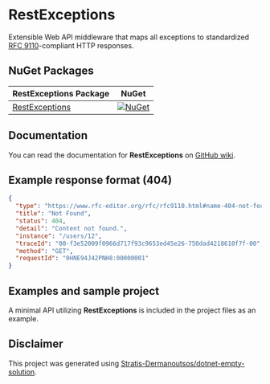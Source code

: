 # RestExceptions

Extensible Web API middleware that maps all exceptions to standardized [RFC 9110](https://www.rfc-editor.org/rfc/rfc9110.html)-compliant HTTP responses.

## NuGet Packages

| RestExceptions Package                                          | NuGet                                                                                                                   |
|-----------------------------------------------------------------|-------------------------------------------------------------------------------------------------------------------------|
| [RestExceptions](https://www.nuget.org/packages/RestExceptions) | [![NuGet](http://img.shields.io/nuget/vpre/RestExceptions.svg?label=NuGet)](https://www.nuget.org/packages/RestExceptions/) |

## Documentation

You can read the documentation for **RestExceptions** on [GitHub wiki](https://github.com/Stratis-Dermanoutsos/RestExceptions/wiki).

## Example response format (404)

```json
{
  "type": "https://www.rfc-editor.org/rfc/rfc9110.html#name-404-not-found",
  "title": "Not Found",
  "status": 404,
  "detail": "Content not found.",
  "instance": "/users/12",
  "traceId": "00-f3e52009f0966d717f93c9653ed45e26-750dad4218610f7f-00",
  "method": "GET",
  "requestId": "0HNE94J42PNH8:00000001"
}
```

## Examples and sample project

A minimal API utilizing **RestExceptions** is included in the project files as an example.

## Disclaimer

This project was generated using [Stratis-Dermanoutsos/dotnet-empty-solution](https://github.com/Stratis-Dermanoutsos/dotnet-empty-solution).
